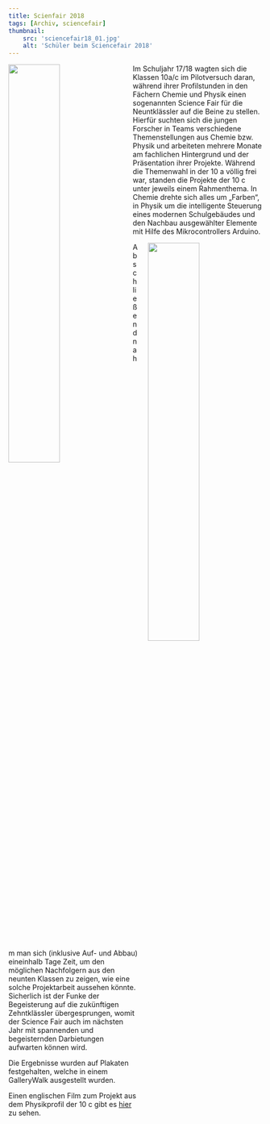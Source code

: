 ```yaml
---
title: Scienfair 2018
tags: [Archiv, sciencefair]
thumbnail: 
    src: 'sciencefair18_01.jpg'
    alt: 'Schüler beim Sciencefair 2018' 
---
```


<img src = "/images/sciencefair18_02.jpg" style ="float:left;width: 45%;margin-right:20px">

Im Schuljahr 17/18 wagten sich die Klassen 10a/c im Pilotversuch daran, während ihrer Profilstunden in den Fächern Chemie und Physik einen sogenannten Science Fair für die Neuntklässler auf die Beine zu stellen. Hierfür suchten sich die jungen Forscher in Teams verschiedene Themenstellungen aus Chemie bzw. Physik und arbeiteten mehrere Monate am fachlichen Hintergrund und der Präsentation ihrer Projekte. Während die Themenwahl in der 10 a völlig frei war, standen die Projekte der 10 c unter jeweils einem Rahmenthema. In Chemie drehte sich alles um „Farben“, in Physik um die intelligente Steuerung eines modernen Schulgebäudes und den Nachbau ausgewählter Elemente mit Hilfe des Mikrocontrollers Arduino.

<img src = "/images/sciencefair18_03.jpg" style ="float:right;width: 45%;margin-left:20px">

Abschließend nahm man sich (inklusive Auf- und Abbau) eineinhalb Tage Zeit, um den möglichen Nachfolgern aus den neunten Klassen zu zeigen, wie eine solche Projektarbeit aussehen könnte. Sicherlich ist der Funke der Begeisterung auf die zukünftigen Zehntklässler übergesprungen, womit der Science Fair auch im nächsten Jahr mit spannenden und begeisternden Darbietungen aufwarten können wird.

Die Ergebnisse wurden auf Plakaten festgehalten, welche in einem GalleryWalk ausgestellt wurden.

Einen englischen Film zum Projekt aus dem Physikprofil der 10 c gibt es <a href="https://youtu.be/RQqPKP3cwWM">hier</a> zu sehen.